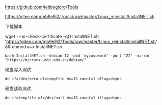 https://github.com/leitbogioro/Tools

https://gitee.com/mb9e8j2/Tools/raw/master/Linux_reinstall/InstallNET.sh

下载脚本

wget --no-check-certificate -qO InstallNET.sh 'https://gitee.com/mb9e8j2/Tools/raw/master/Linux_reinstall/InstallNET.sh' && chmod a+x InstallNET.sh


```
bash InstallNET.sh -debian 12 -pwd 'mypassword' -port "22" -mirror "https://mirrors.ustc.edu.cn/debian/"
```

硬盘写入测试

```
dd if=/dev/zero of=tempfile bs=1G count=1 oflag=dsync
```

硬盘读取测试
```
dd if=tempfile of=/dev/null bs=1G count=1 iflag=dsync
```